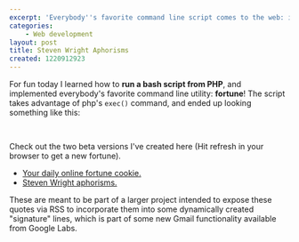 ```yaml
---
excerpt: 'Everybody''s favorite command line script comes to the web: introducing fortune.php.  Including Stephen Wright aphorisms.'
categories:
    - Web development
layout: post
title: Steven Wright Aphorisms
created: 1220912923
---
```

For fun today I learned how to <strong>run a bash script from PHP</strong>, and implemented everybody's favorite command line utility:  <strong>fortune</strong>!  The script takes advantage of php's <code>exec()</code> command, and ended up looking something like this:

<pre lang="php" line="1">
<?php
exec ("/opt/local/bin/fortune -s", $lines_of_output, $error_code);
if (!$error_code) {
	foreach ($lines_of_output as $line) {
		print $line."\n";
	}
} else {
	print "script failed with exit code $error_code, see http://tldp.org/LDP/abs/html/exitcodes.html";
}
?>
</pre>

Check out the two beta versions I've created here (Hit refresh in your browser to get a new fortune).

<ul>
<li><a href="http://projects.elementalidad.com/fortune/" target="_blank">Your daily online fortune cookie.</a></li>
<li><a href="http://projects.elementalidad.com/fortune/steven-wright.php" target="_blank">Steven Wright aphorisms.</a></li>
</ul>

These are meant to be part of a larger project intended to expose these quotes via RSS to incorporate them into some dynamically created "signature" lines, which is part of some new Gmail functionality available from Google Labs.

